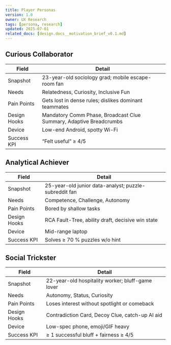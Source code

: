 ```yaml
---
title: Player Personas
version: 1.0
owner: UX Research
tags: [persona, research]
updated: 2025-07-01
related_docs: [design.docs__motivation_brief_v0.1.md]
---
```


## Curious Collaborator
| Field | Detail |
|-------|--------|
| Snapshot | 23-year-old sociology grad; mobile escape-room fan |
| Needs | Relatedness, Curiosity, Inclusive Fun |
| Pain Points | Gets lost in dense rules; dislikes dominant teammates |
| Design Hooks | Mandatory Comm Phase, Broadcast Clue Summary, Adaptive Breadcrumbs |
| Device | Low-end Android, spotty Wi-Fi |
| Success KPI | “Felt useful” ≥ 4/5 |

## Analytical Achiever
| Field | Detail |
|-------|--------|
| Snapshot | 25-year-old junior data-analyst; puzzle-subreddit fan |
| Needs | Competence, Challenge, Autonomy |
| Pain Points | Bored by shallow tasks |
| Design Hooks | RCA Fault-Tree, ability draft, decisive win state |
| Device | Mid-range laptop |
| Success KPI | Solves ≥ 70 % puzzles w/o hint |

## Social Trickster
| Field | Detail |
|-------|--------|
| Snapshot | 22-year-old hospitality worker; bluff-game lover |
| Needs | Autonomy, Status, Curiosity |
| Pain Points | Loses interest without spotlight or comeback |
| Design Hooks | Contradiction Card, Decoy Clue, catch-up AI aid |
| Device | Low-spec phone, emoji/GIF heavy |
| Success KPI | ≥ 1 successful bluff + fairness ≥ 4/5 |

